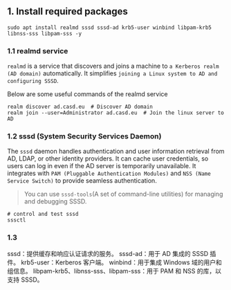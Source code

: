 # 

## 1. Install required packages

```shell
sudo apt install realmd sssd sssd-ad krb5-user winbind libpam-krb5 libnss-sss libpam-sss -y
```


### 1.1 realmd service
`realmd` is a service that discovers and joins a machine to `a Kerberos realm (AD domain)` automatically. It simplifies
`joining a Linux system to AD and configuring SSSD`.

Below are some useful commands of the realmd service

```shell
realm discover ad.casd.eu  # Discover AD domain
realm join --user=Administrator ad.casd.eu  # Join the linux server to AD
```

### 1.2 sssd (System Security Services Daemon)

The `sssd` daemon handles authentication and user information retrieval from AD, LDAP, or other identity providers.
It can cache user credentials, so users can log in even if the AD server is temporarily unavailable.
It integrates with `PAM (Pluggable Authentication Modules)` and `NSS (Name Service Switch)` to provide seamless 
authentication.

> You can use `sssd-tools`(A set of command-line utilities) for managing and debugging SSSD.
> 
```shell
# control and test sssd
sssctl
```

### 1.3 

sssd：提供缓存和响应认证请求的服务。
sssd-ad：用于 AD 集成的 SSSD 插件。
krb5-user：Kerberos 客户端。
winbind：用于集成 Windows 域的用户和组信息。
libpam-krb5、libnss-sss、libpam-sss：用于 PAM 和 NSS 的库，以支持 SSSD。